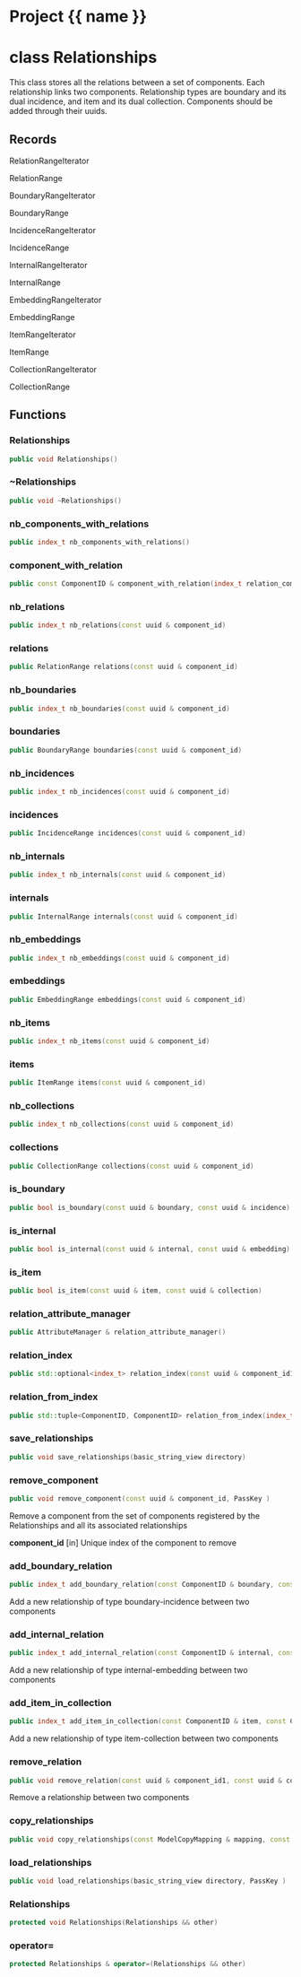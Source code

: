 <script setup>
import {useRoute} from 'vitepress'
const {path} = useRoute()
const tokens = path.split('/')
const words = tokens[2].split('-');
for (let i = 0; i < words.length; i++) {
    words[i] = words[i].charAt(0).toUpperCase() + words[i].slice(1);
    words[i] = words[i].replace('geode', 'Geode')
}
const name = words.join('-');
</script>
# Project {{ name }}

# class Relationships


 This class stores all the relations between a set of components. Each relationship links two components. Relationship types are boundary and its dual incidence, and item and its dual collection. Components should be added through their uuids.



## Records

RelationRangeIterator

RelationRange

BoundaryRangeIterator

BoundaryRange

IncidenceRangeIterator

IncidenceRange

InternalRangeIterator

InternalRange

EmbeddingRangeIterator

EmbeddingRange

ItemRangeIterator

ItemRange

CollectionRangeIterator

CollectionRange



## Functions

### Relationships

```cpp
public void Relationships()
```


### ~Relationships

```cpp
public void ~Relationships()
```


### nb_components_with_relations

```cpp
public index_t nb_components_with_relations()
```


### component_with_relation

```cpp
public const ComponentID & component_with_relation(index_t relation_component_id)
```


### nb_relations

```cpp
public index_t nb_relations(const uuid & component_id)
```


### relations

```cpp
public RelationRange relations(const uuid & component_id)
```


### nb_boundaries

```cpp
public index_t nb_boundaries(const uuid & component_id)
```


### boundaries

```cpp
public BoundaryRange boundaries(const uuid & component_id)
```


### nb_incidences

```cpp
public index_t nb_incidences(const uuid & component_id)
```


### incidences

```cpp
public IncidenceRange incidences(const uuid & component_id)
```


### nb_internals

```cpp
public index_t nb_internals(const uuid & component_id)
```


### internals

```cpp
public InternalRange internals(const uuid & component_id)
```


### nb_embeddings

```cpp
public index_t nb_embeddings(const uuid & component_id)
```


### embeddings

```cpp
public EmbeddingRange embeddings(const uuid & component_id)
```


### nb_items

```cpp
public index_t nb_items(const uuid & component_id)
```


### items

```cpp
public ItemRange items(const uuid & component_id)
```


### nb_collections

```cpp
public index_t nb_collections(const uuid & component_id)
```


### collections

```cpp
public CollectionRange collections(const uuid & component_id)
```


### is_boundary

```cpp
public bool is_boundary(const uuid & boundary, const uuid & incidence)
```


### is_internal

```cpp
public bool is_internal(const uuid & internal, const uuid & embedding)
```


### is_item

```cpp
public bool is_item(const uuid & item, const uuid & collection)
```


### relation_attribute_manager

```cpp
public AttributeManager & relation_attribute_manager()
```


### relation_index

```cpp
public std::optional<index_t> relation_index(const uuid & component_id1, const uuid & component_id2)
```


### relation_from_index

```cpp
public std::tuple<ComponentID, ComponentID> relation_from_index(index_t component_id)
```


### save_relationships

```cpp
public void save_relationships(basic_string_view directory)
```


### remove_component

```cpp
public void remove_component(const uuid & component_id, PassKey )
```


 Remove a component from the set of components registered by the Relationships and all its associated relationships

**component_id** [in] Unique index of the component to remove

### add_boundary_relation

```cpp
public index_t add_boundary_relation(const ComponentID & boundary, const ComponentID & incidence, PassKey )
```


 Add a new relationship of type boundary-incidence between two components

### add_internal_relation

```cpp
public index_t add_internal_relation(const ComponentID & internal, const ComponentID & embedding, PassKey )
```


 Add a new relationship of type internal-embedding between two components

### add_item_in_collection

```cpp
public index_t add_item_in_collection(const ComponentID & item, const ComponentID & collection, PassKey )
```


 Add a new relationship of type item-collection between two components

### remove_relation

```cpp
public void remove_relation(const uuid & component_id1, const uuid & component_id2, PassKey )
```


 Remove a relationship between two components

### copy_relationships

```cpp
public void copy_relationships(const ModelCopyMapping & mapping, const Relationships & relationships, PassKey )
```


### load_relationships

```cpp
public void load_relationships(basic_string_view directory, PassKey )
```


### Relationships

```cpp
protected void Relationships(Relationships && other)
```


### operator=

```cpp
protected Relationships & operator=(Relationships && other)
```




